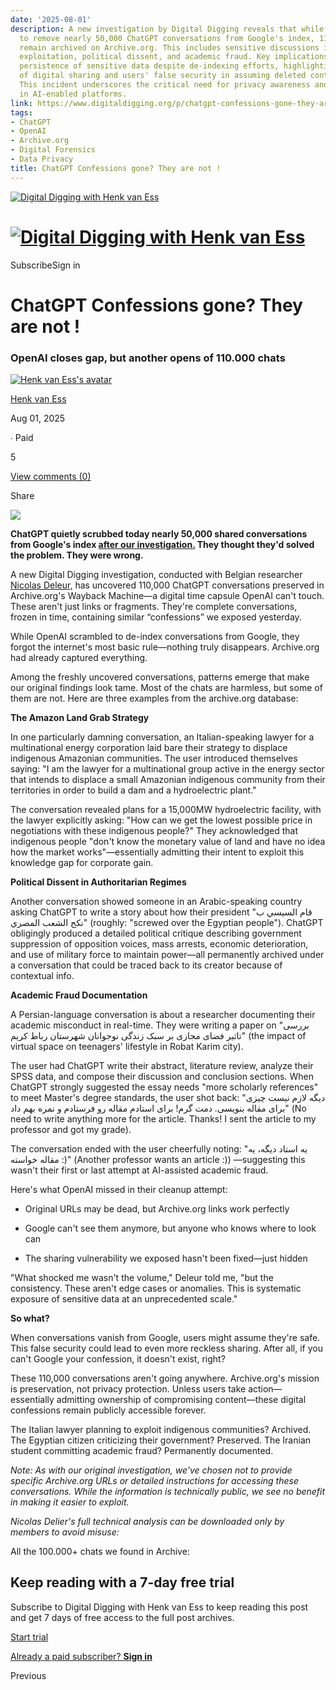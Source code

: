 ```yaml
---
date: '2025-08-01'
description: A new investigation by Digital Digging reveals that while OpenAI attempted
  to remove nearly 50,000 ChatGPT conversations from Google's index, 110,000 conversations
  remain archived on Archive.org. This includes sensitive discussions involving corporate
  exploitation, political dissent, and academic fraud. Key implications include the
  persistence of sensitive data despite de-indexing efforts, highlighting the risks
  of digital sharing and users' false security in assuming deleted content is unrecoverable.
  This incident underscores the critical need for privacy awareness and data governance
  in AI-enabled platforms.
link: https://www.digitaldigging.org/p/chatgpt-confessions-gone-they-are
tags:
- ChatGPT
- OpenAI
- Archive.org
- Digital Forensics
- Data Privacy
title: ChatGPT Confessions gone? They are not !
---
```


[![Digital Digging with Henk van Ess](https://substackcdn.com/image/fetch/$s_!SAKz!,w_80,h_80,c_fill,f_auto,q_auto:good,fl_progressive:steep,g_auto/https%3A%2F%2Fsubstack-post-media.s3.amazonaws.com%2Fpublic%2Fimages%2F77b4bc80-4a43-4636-ab0f-b5adcb6a98a2_599x599.png)](https://www.digitaldigging.org/)

# [![Digital Digging with Henk van Ess](https://substackcdn.com/image/fetch/$s_!ysr5!,e_trim:10:white/e_trim:10:transparent/h_72,c_limit,f_auto,q_auto:good,fl_progressive:steep/https%3A%2F%2Fsubstack-post-media.s3.amazonaws.com%2Fpublic%2Fimages%2F16886839-9a86-4428-81c8-f5213521ff90_2672x1180.jpeg)](https://www.digitaldigging.org/)

SubscribeSign in

# ChatGPT Confessions gone? They are not !

### OpenAI closes gap, but another opens of 110.000 chats

[![Henk van Ess's avatar](https://substackcdn.com/image/fetch/$s_!gleU!,w_36,h_36,c_fill,f_auto,q_auto:good,fl_progressive:steep/https%3A%2F%2Fsubstack-post-media.s3.amazonaws.com%2Fpublic%2Fimages%2Ffe64edd4-e07f-46b1-a398-e375459fe164_670x599.jpeg)](https://substack.com/@henkvaness)

[Henk van Ess](https://substack.com/@henkvaness)

Aug 01, 2025

∙ Paid

5

[View comments (0)](https://www.digitaldigging.org/p/chatgpt-confessions-gone-they-are/comments)

Share

[![](https://substackcdn.com/image/fetch/$s_!-4uk!,w_1456,c_limit,f_auto,q_auto:good,fl_progressive:steep/https%3A%2F%2Fsubstack-post-media.s3.amazonaws.com%2Fpublic%2Fimages%2F9e96fd19-ad5b-471e-b9fd-2139a210b3ce_832x710.jpeg)](https://substackcdn.com/image/fetch/$s_!-4uk!,f_auto,q_auto:good,fl_progressive:steep/https%3A%2F%2Fsubstack-post-media.s3.amazonaws.com%2Fpublic%2Fimages%2F9e96fd19-ad5b-471e-b9fd-2139a210b3ce_832x710.jpeg)

**ChatGPT quietly scrubbed today nearly 50,000 shared conversations from Google's index [after our investigation.](https://www.digitaldigging.org/p/the-chatgpt-confession-files) They thought they'd solved the problem. They were wrong.**

A new Digital Digging investigation, conducted with Belgian researcher [Nicolas Deleur,](https://x.com/osint77760) has uncovered 110,000 ChatGPT conversations preserved in Archive.org's Wayback Machine—a digital time capsule OpenAI can't touch. These aren't just links or fragments. They're complete conversations, frozen in time, containing similar “confessions” we exposed yesterday.

While OpenAI scrambled to de-index conversations from Google, they forgot the internet's most basic rule—nothing truly disappears. Archive.org had already captured everything.

Among the freshly uncovered conversations, patterns emerge that make our original findings look tame. Most of the chats are harmless, but some of them are not. Here are three examples from the archive.org database:

**The Amazon Land Grab Strategy**

In one particularly damning conversation, an Italian-speaking lawyer for a multinational energy corporation laid bare their strategy to displace indigenous Amazonian communities. The user introduced themselves saying: "I am the lawyer for a multinational group active in the energy sector that intends to displace a small Amazonian indigenous community from their territories in order to build a dam and a hydroelectric plant."

The conversation revealed plans for a 15,000MW hydroelectric facility, with the lawyer explicitly asking: "How can we get the lowest possible price in negotiations with these indigenous people?" They acknowledged that indigenous people "don't know the monetary value of land and have no idea how the market works"—essentially admitting their intent to exploit this knowledge gap for corporate gain.

**Political Dissent in Authoritarian Regimes**

Another conversation showed someone in an Arabic-speaking country asking ChatGPT to write a story about how their president "قام السيسي ب نكح الشعب المصري" (roughly: "screwed over the Egyptian people"). ChatGPT obligingly produced a detailed political critique describing government suppression of opposition voices, mass arrests, economic deterioration, and use of military force to maintain power—all permanently archived under a conversation that could be traced back to its creator because of contextual info.

**Academic Fraud Documentation**

A Persian-language conversation is about a researcher documenting their academic misconduct in real-time. They were writing a paper on "بررسی تاثیر فضای مجازی بر سبک زندگی نوجوانان شهرستان رباط کریم" (the impact of virtual space on teenagers' lifestyle in Robat Karim city).

The user had ChatGPT write their abstract, literature review, analyze their SPSS data, and compose their discussion and conclusion sections. When ChatGPT strongly suggested the essay needs "more scholarly references" to meet Master's degree standards, the user shot back: "دیگه لازم نیست چیزی برای مقاله بنویسی. دمت گرم! برای استادم مقاله رو فرستادم و نمره بهم داد" (No need to write anything more for the article. Thanks! I sent the article to my professor and got my grade).

The conversation ended with the user cheerfully noting: "یه استاد دیگه، یه مقاله خواسته :)" (Another professor wants an article :)) —suggesting this wasn't their first or last attempt at AI-assisted academic fraud.

Here's what OpenAI missed in their cleanup attempt:

- Original URLs may be dead, but Archive.org links work perfectly

- Google can't see them anymore, but anyone who knows where to look can

- The sharing vulnerability we exposed hasn't been fixed—just hidden


"What shocked me wasn't the volume," Deleur told me, "but the consistency. These aren't edge cases or anomalies. This is systematic exposure of sensitive data at an unprecedented scale."

**So what?**

When conversations vanish from Google, users might assume they're safe. This false security could lead to even more reckless sharing. After all, if you can't Google your confession, it doesn't exist, right?

These 110,000 conversations aren't going anywhere. Archive.org's mission is preservation, not privacy protection. Unless users take action—essentially admitting ownership of compromising content—these digital confessions remain publicly accessible forever.

The Italian lawyer planning to exploit indigenous communities? Archived. The Egyptian citizen criticizing their government? Preserved. The Iranian student committing academic fraud? Permanently documented.

_Note: As with our original investigation, we've chosen not to provide specific Archive.org URLs or detailed instructions for accessing these conversations. While the information is technically public, we see no benefit in making it easier to exploit._

_Nicolas Delier's full technical analysis can be downloaded only by members to avoid misuse:_

All the 100.000+ chats we found in Archive:

## Keep reading with a 7-day free trial

Subscribe to Digital Digging with Henk van Ess to keep reading this post and get 7 days of free access to the full post archives.

[Start trial](https://www.digitaldigging.org/subscribe?simple=true&next=https%3A%2F%2Fwww.digitaldigging.org%2Fp%2Fchatgpt-confessions-gone-they-are&utm_source=paywall-free-trial&utm_medium=web&utm_content=169824701&coupon=8e82d53b)

[Already a paid subscriber? **Sign in**](https://substack.com/sign-in?redirect=%2Fp%2Fchatgpt-confessions-gone-they-are&for_pub=henkvaness&change_user=false)

Previous
